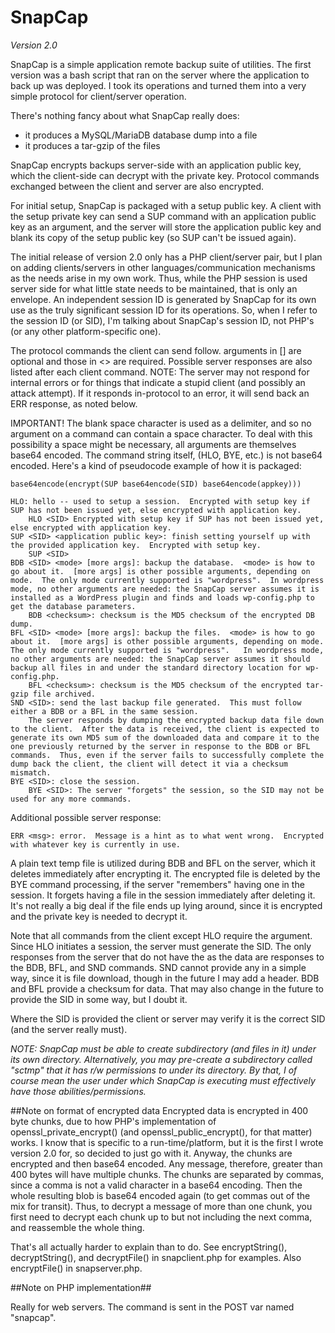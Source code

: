 # SnapCap

*Version 2.0*

SnapCap is a simple application remote backup suite of utilities.  The first version was a bash script that ran on the server where the application to back up was deployed.  I took its operations and turned them into a very simple protocol for client/server operation.

There's nothing fancy about what SnapCap really does:
- it produces a MySQL/MariaDB database dump into a file
- it produces a tar-gzip of the files

SnapCap encrypts backups server-side with an application public key, which the client-side can decrypt with the private key.  Protocol commands exchanged between the client and server are also encrypted.

For initial setup, SnapCap is packaged with a setup public key.  A client with the setup private key can send a SUP command with an application public key as an argument, and the server will store the application public key and blank its copy of the setup public key (so SUP can't be issued again).

The initial release of version 2.0 only has a PHP client/server pair, but I plan on adding clients/servers in other languages/communication mechanisms as the needs arise in my own work.  Thus, while the PHP session is used server side for what little state needs to be maintained, that is only an envelope.  An independent session ID is generated by SnapCap for its own use as the truly significant session ID for its operations.  So, when I refer to the session ID (or SID), I'm talking about SnapCap's session ID, not PHP's (or any other platform-specific one).

The protocol commands the client can send follow.  arguments in [] are optional and those in <> are required.  Possible server responses are also listed after each client command.  NOTE: The server may not respond for internal errors or for things that indicate a stupid client (and possibly an attack attempt).  If it responds in-protocol to an error, it will send back an ERR response, as noted below.

IMPORTANT! The blank space character is used as a delimiter, and so no argument on a command can contain a space character.  To deal with this possibility a space might be necessary, all arguments are themselves base64 encoded.  The command string itself, (HLO, BYE, etc.) is not base64 encoded.  Here's a kind of pseudocode example of how it is packaged:

`base64encode(encrypt(SUP base64encode(SID) base64encode(appkey)))`

```
HLO: hello -- used to setup a session.  Encrypted with setup key if SUP has not been issued yet, else encrypted with application key.
    HLO <SID> Encrypted with setup key if SUP has not been issued yet, else encrypted with application key.
SUP <SID> <application public key>: finish setting yourself up with the provided application key.  Encrypted with setup key.
    SUP <SID>
BDB <SID> <mode> [more args]: backup the database.  <mode> is how to go about it.  [more args] is other possible arguments, depending on mode.  The only mode currently supported is "wordpress".  In wordpress mode, no other arguments are needed: the SnapCap server assumes it is installed as a WordPress plugin and finds and loads wp-config.php to get the database parameters.
	BDB <checksum>: checksum is the MD5 checksum of the encrypted DB dump.
BFL <SID> <mode> [more args]: backup the files.  <mode> is how to go about it.  [more args] is other possible arguments, depending on mode.  The only mode currently supported is "wordpress".   In wordpress mode, no other arguments are needed: the SnapCap server assumes it should backup all files in and under the standard directory location for wp-config.php.
	BFL <checksum>: checksum is the MD5 checksum of the encrypted tar-gzip file archived.
SND <SID>: send the last backup file generated.  This must follow either a BDB or a BFL in the same session. 
    The server responds by dumping the encrypted backup data file down to the client.  After the data is received, the client is expected to generate its own MD5 sum of the downloaded data and compare it to the one previously returned by the server in response to the BDB or BFL commands.  Thus, even if the server fails to successfully complete the dump back the client, the client will detect it via a checksum mismatch.
BYE <SID>: close the session.
	BYE <SID>: The server "forgets" the session, so the SID may not be used for any more commands.
```

Additional possible server response:

`ERR <msg>: error.  Message is a hint as to what went wrong.  Encrypted with whatever key is currently in use.`

A plain text temp file is utilized during BDB and BFL on the server, which it deletes immediately after encrypting it.  The encrypted file is deleted by the BYE command processing, if the server "remembers" having one in the session.  It forgets having a file in the session immediately after deleting it.  It's not really a big deal if the file ends up lying around, since it is encrypted and the private key is needed to decrypt it.

Note that all commands from the client except HLO require the <SID> argument.  Since HLO initiates a session, the server must generate the SID.  The only responses from the server that do not have the <SID> as the data are responses to the BDB, BFL, and SND commands.  SND cannot provide any in a simple way, since it is file download, though in the future I may add a header.  BDB and BFL provide a checksum for data.  That may also change in the future to provide the SID in some way, but I doubt it.

Where the SID is provided the client or server may verify it is the correct SID (and the server really must).

*NOTE: SnapCap must be able to create subdirectory (and files in it) under its own directory.  Alternatively, you may pre-create a subdirectory called "sctmp" that it has r/w permissions to under its directory.  By that, I of course mean the user under which SnapCap is executing must effectively have those abilities/permissions.*

##Note on format of encrypted data
Encrypted data is encrypted in 400 byte chunks, due to how PHP's implementation of openssl_private_encrypt() (and openssl_public_encrypt(), for that matter) works.  I know that is specific to a run-time/platform, but it is the first I wrote version 2.0 for, so decided to just go with it.  Anyway, the chunks are encrypted and then base64 encoded.  Any message, therefore, greater than 400 bytes will have multiple chunks.  The chunks are separated by commas, since a comma is not a valid character in a base64 encoding.  Then the whole resulting blob is base64 encoded again (to get commas out of the mix for transit). Thus, to decrypt a message of more than one chunk, you first need to decrypt each chunk up to but not including the next comma, and reassemble the whole thing.

That's all actually harder to explain than to do.  See encryptString(), decryptString(), and decryptFile() in snapclient.php for examples.  Also encryptFile() in snapserver.php.

##Note on PHP implementation##

Really for web servers.  The command is sent in the POST var named "snapcap".

